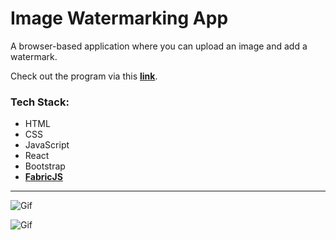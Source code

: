 # Image Watermarking App

A browser-based application where you can upload an image and add a watermark.

Check out the program via this **[link](https://codesandbox.io/p/github/demissie96/watermark/watermark?file=%2FREADME.md&workspace=%257B%2522activeFileId%2522%253A%2522cl7kmyrex000blqfi8ees1bmr%2522%252C%2522openFiles%2522%253A%255B%2522%252FREADME.md%2522%255D%252C%2522sidebarPanel%2522%253A%2522EXPLORER%2522%252C%2522gitSidebarPanel%2522%253A%2522COMMIT%2522%252C%2522sidekickItems%2522%253A%255B%257B%2522type%2522%253A%2522PREVIEW%2522%252C%2522taskId%2522%253A%2522start%2522%252C%2522port%2522%253A3000%252C%2522key%2522%253A%2522cl853yd5n01242v6hkmfgpges%2522%252C%2522isMinimized%2522%253Afalse%257D%255D%257D)**.

### Tech Stack:

- HTML
- CSS
- JavaScript
- React
- Bootstrap
- **[FabricJS](http://fabricjs.com/)**

---

![Gif](https://s6.gifyu.com/images/animation_01.png)

![Gif](https://s6.gifyu.com/images/animation_02.png)
